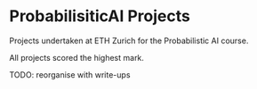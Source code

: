 # ProbabilisiticAI Projects

Projects undertaken at ETH Zurich for the Probabilistic AI course.

All projects scored the highest mark.

TODO: reorganise with write-ups
